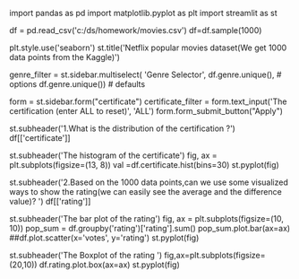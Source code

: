 
 import pandas as pd
import matplotlib.pyplot as plt
import streamlit as st

df = pd.read_csv('c:/ds/homework/movies.csv')
df=df.sample(1000)

plt.style.use('seaborn')
st.title('Netflix popular movies dataset(We get 1000 data points from the Kaggle)')

genre_filter = st.sidebar.multiselect(
     'Genre Selector',
     df.genre.unique(),  # options
     df.genre.unique())  # defaults


form = st.sidebar.form("certificate")
certificate_filter = form.text_input('The certification (enter ALL to reset)', 'ALL')
form.form_submit_button("Apply")

st.subheader('1.What is the distribution of the certification ?')
df[['certificate']]

st.subheader('The histogram of the certificate')
fig, ax = plt.subplots(figsize=(13, 8))
val =df.certificate.hist(bins=30)
st.pyplot(fig)

st.subheader('2.Based on the 1000 data points,can we use some visualized ways to show the rating(we can easily see the average and the difference value)? ')
df[['rating']]

st.subheader('The bar plot of the rating')
fig, ax = plt.subplots(figsize=(10, 10))
pop_sum = df.groupby('rating')['rating'].sum()
pop_sum.plot.bar(ax=ax)
##df.plot.scatter(x='votes', y='rating')
st.pyplot(fig)

st.subheader('The Boxplot of the rating ')
fig,ax=plt.subplots(figsize=(20,10))
df.rating.plot.box(ax=ax)
st.pyplot(fig)

 
